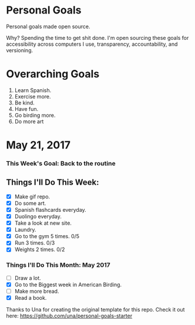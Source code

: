 Personal Goals
==============

Personal goals made open source.

Why? Spending the time to get shit done. I'm open sourcing these goals for accessibility across computers I use, transparency, accountability, and versioning.

# Overarching Goals

1. Learn Spanish.
2. Exercise more.
3. Be kind.
4. Have fun.
5. Go birding more.
6. Do more art

# May 21, 2017

### This Week's Goal: Back to the routine

## Things I'll Do This Week:

- [x] Make gif repo.
- [x] Do some art.
- [x] Spanish flashcards everyday.
- [x] Duolingo everyday.
- [x] Take a look at new site.
- [x] Laundry.
- [x] Go to the gym 5 times. 0/5
- [x] Run 3 times. 0/3
- [x] Weights 2 times. 0/2

### Things I'll Do This Month: May 2017

- [ ] Draw a lot.
- [x] Go to the Biggest week in American Birding.
- [ ] Make more bread.
- [x] Read a book.

Thanks to Una for creating the original template for this repo. Check it out here: https://github.com/una/personal-goals-starter